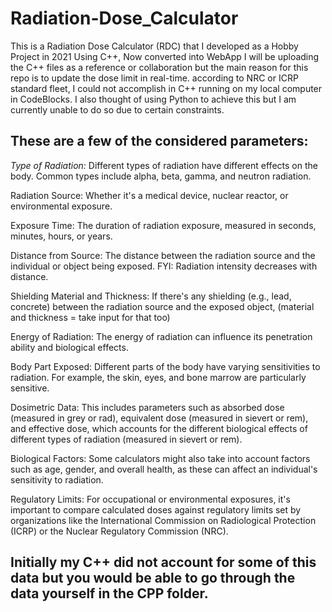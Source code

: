 # Radiation-Dose_Calculator
This is a Radiation Dose Calculator (RDC) that I developed as a Hobby Project in 2021 Using C++, Now converted into WebApp
I will be uploading the C++ files as a reference or collaboration but the main reason for this repo is to update the dose limit in real-time.
according to NRC or ICRP standard fleet, I could not accomplish in C++ running on my local computer in CodeBlocks.
I also thought of using Python to achieve this but I am currently unable to do so due to certain constraints.

## These are a few of the considered parameters:

 *Type of Radiation:* Different types of radiation have different effects on the body. Common types include alpha, beta, gamma, and neutron radiation.

 Radiation Source: Whether it's a medical device, nuclear reactor, or environmental exposure.

 Exposure Time: The duration of radiation exposure, measured in seconds, minutes, hours, or years.

 Distance from Source: The distance between the radiation source and the individual or object being exposed. FYI: Radiation intensity decreases with distance.

 Shielding Material and Thickness: If there's any shielding (e.g., lead, concrete) between the radiation source and the exposed object, (material and thickness = take input for that too)

 Energy of Radiation: The energy of radiation can influence its penetration ability and biological effects.

 Body Part Exposed: Different parts of the body have varying sensitivities to radiation. For example, the skin, eyes, and bone marrow are particularly sensitive.

 Dosimetric Data: This includes parameters such as absorbed dose (measured in grey or rad), equivalent dose (measured in sievert or rem), and effective dose, which accounts for the different biological effects of different types of radiation (measured in sievert or rem).

 Biological Factors: Some calculators might also take into account factors such as age, gender, and overall health, as these can affect an individual's sensitivity to radiation.

 Regulatory Limits: For occupational or environmental exposures, it's important to compare calculated doses against regulatory limits set by organizations like the International Commission on Radiological Protection (ICRP) or the Nuclear Regulatory Commission (NRC).

## Initially my C++ did not account for some of this data but you would be able to go through the data yourself in the CPP folder.
